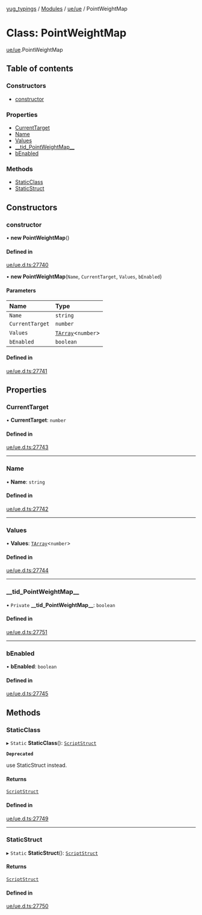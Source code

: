 [yug_typings](../README.md) / [Modules](../modules.md) / [ue/ue](../modules/ue_ue.md) / PointWeightMap

# Class: PointWeightMap

[ue/ue](../modules/ue_ue.md).PointWeightMap

## Table of contents

### Constructors

- [constructor](ue_ue.PointWeightMap.md#constructor)

### Properties

- [CurrentTarget](ue_ue.PointWeightMap.md#currenttarget)
- [Name](ue_ue.PointWeightMap.md#name)
- [Values](ue_ue.PointWeightMap.md#values)
- [\_\_tid\_PointWeightMap\_\_](ue_ue.PointWeightMap.md#__tid_pointweightmap__)
- [bEnabled](ue_ue.PointWeightMap.md#benabled)

### Methods

- [StaticClass](ue_ue.PointWeightMap.md#staticclass)
- [StaticStruct](ue_ue.PointWeightMap.md#staticstruct)

## Constructors

### constructor

• **new PointWeightMap**()

#### Defined in

[ue/ue.d.ts:27740](https://github.com/YugMetaverse/yug_typings/blob/25cad34/ue/ue.d.ts#L27740)

• **new PointWeightMap**(`Name`, `CurrentTarget`, `Values`, `bEnabled`)

#### Parameters

| Name | Type |
| :------ | :------ |
| `Name` | `string` |
| `CurrentTarget` | `number` |
| `Values` | [`TArray`](../interfaces/ue_puerts.TArray.md)<`number`\> |
| `bEnabled` | `boolean` |

#### Defined in

[ue/ue.d.ts:27741](https://github.com/YugMetaverse/yug_typings/blob/25cad34/ue/ue.d.ts#L27741)

## Properties

### CurrentTarget

• **CurrentTarget**: `number`

#### Defined in

[ue/ue.d.ts:27743](https://github.com/YugMetaverse/yug_typings/blob/25cad34/ue/ue.d.ts#L27743)

___

### Name

• **Name**: `string`

#### Defined in

[ue/ue.d.ts:27742](https://github.com/YugMetaverse/yug_typings/blob/25cad34/ue/ue.d.ts#L27742)

___

### Values

• **Values**: [`TArray`](../interfaces/ue_puerts.TArray.md)<`number`\>

#### Defined in

[ue/ue.d.ts:27744](https://github.com/YugMetaverse/yug_typings/blob/25cad34/ue/ue.d.ts#L27744)

___

### \_\_tid\_PointWeightMap\_\_

• `Private` **\_\_tid\_PointWeightMap\_\_**: `boolean`

#### Defined in

[ue/ue.d.ts:27751](https://github.com/YugMetaverse/yug_typings/blob/25cad34/ue/ue.d.ts#L27751)

___

### bEnabled

• **bEnabled**: `boolean`

#### Defined in

[ue/ue.d.ts:27745](https://github.com/YugMetaverse/yug_typings/blob/25cad34/ue/ue.d.ts#L27745)

## Methods

### StaticClass

▸ `Static` **StaticClass**(): [`ScriptStruct`](ue_ue.ScriptStruct.md)

**`Deprecated`**

use StaticStruct instead.

#### Returns

[`ScriptStruct`](ue_ue.ScriptStruct.md)

#### Defined in

[ue/ue.d.ts:27749](https://github.com/YugMetaverse/yug_typings/blob/25cad34/ue/ue.d.ts#L27749)

___

### StaticStruct

▸ `Static` **StaticStruct**(): [`ScriptStruct`](ue_ue.ScriptStruct.md)

#### Returns

[`ScriptStruct`](ue_ue.ScriptStruct.md)

#### Defined in

[ue/ue.d.ts:27750](https://github.com/YugMetaverse/yug_typings/blob/25cad34/ue/ue.d.ts#L27750)
